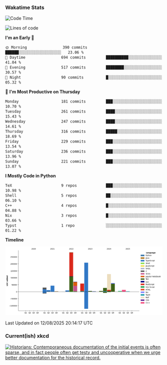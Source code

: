 ### Wakatime Stats
<!--START_SECTION:waka-->
![Code Time](http://img.shields.io/badge/Code%20Time-3%2C358%20hrs%2025%20mins-blue)

![Lines of code](https://img.shields.io/badge/From%20Hello%20World%20I%27ve%20Written-965.2%20thousand%20lines%20of%20code-blue)

**I'm an Early 🐤** 

```text
🌞 Morning                390 commits         ██████░░░░░░░░░░░░░░░░░░░   23.06 % 
🌆 Daytime                694 commits         ██████████░░░░░░░░░░░░░░░   41.04 % 
🌃 Evening                517 commits         ████████░░░░░░░░░░░░░░░░░   30.57 % 
🌙 Night                  90 commits          █░░░░░░░░░░░░░░░░░░░░░░░░   05.32 % 
```
📅 **I'm Most Productive on Thursday** 

```text
Monday                   181 commits         ███░░░░░░░░░░░░░░░░░░░░░░   10.70 % 
Tuesday                  261 commits         ████░░░░░░░░░░░░░░░░░░░░░   15.43 % 
Wednesday                247 commits         ████░░░░░░░░░░░░░░░░░░░░░   14.61 % 
Thursday                 316 commits         █████░░░░░░░░░░░░░░░░░░░░   18.69 % 
Friday                   229 commits         ███░░░░░░░░░░░░░░░░░░░░░░   13.54 % 
Saturday                 236 commits         ███░░░░░░░░░░░░░░░░░░░░░░   13.96 % 
Sunday                   221 commits         ███░░░░░░░░░░░░░░░░░░░░░░   13.07 % 
```


**I Mostly Code in Python** 

```text
TeX                      9 repos             ███░░░░░░░░░░░░░░░░░░░░░░   10.98 % 
Shell                    5 repos             ██░░░░░░░░░░░░░░░░░░░░░░░   06.10 % 
C++                      4 repos             █░░░░░░░░░░░░░░░░░░░░░░░░   04.88 % 
Nix                      3 repos             █░░░░░░░░░░░░░░░░░░░░░░░░   03.66 % 
Typst                    1 repo              ░░░░░░░░░░░░░░░░░░░░░░░░░   01.22 % 
```



**Timeline**

![Lines of Code chart](https://raw.githubusercontent.com/joshuajeschek/joshuajeschek/main/assets/bar_graph.png)


 Last Updated on 12/08/2025 20:14:17 UTC
<!--END_SECTION:waka-->

### Current(ish) xkcd
<a id="xkcd-a" title="Historians: Contemporaneous documentation of the initial events is often sparse, and in fact people often get testy and uncooperative when we urge better documentation for the historical record." href="https://www.xkcd.com" target="_blank">
        <img align="center" id="xkcd-img" src="https://imgs.xkcd.com/comics/where_babies_come_from.png" alt="Historians: Contemporaneous documentation of the initial events is often sparse, and in fact people often get testy and uncooperative when we urge better documentation for the historical record." height=300 />
</a>
